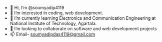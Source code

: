 - 👋 Hi, I’m @soumyadip4119
- 👀 I’m interested in coding, web development.
- 🌱 I’m currently learning Electronics and Communication Engineering at National Institute of Technology, Agartala.
- 💞️ I’m looking to collaborate on software and web development projects
- 📫 Email- soumyadipdas4119@gmail.com

<!---
soumyadip4119/soumyadip4119 is a ✨ special ✨ repository because its `README.md` (this file) appears on your GitHub profile.
You can click the Preview link to take a look at your changes.
--->

